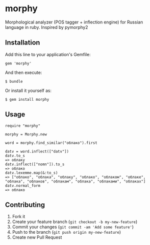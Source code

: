 # morphy
Morphological analyzer (POS tagger + inflection engine) for Russian language in ruby. Inspired by pymorphy2

## Installation

Add this line to your application's Gemfile:

    gem 'morphy'

And then execute:

    $ bundle

Or install it yourself as:

    $ gem install morphy

## Usage    
    require "morphy"

    morphy = Morphy.new

    word = morphy.find_similar("облако").first

    datv = word.inflect(["datv"])
    datv.to_s
    => облаку
    datv.inflect(["nomn"]).to_s
    => облако
    datv.lexemme.map(&:to_s)
    => ["облако", "облака", "облаку", "облако", "облаком", "облаке", "облака", "облаков", "облакам", "облака", "облаками", "облаках"]
    datv.normal_form
    => облако



## Contributing

1. Fork it
2. Create your feature branch (`git checkout -b my-new-feature`)
3. Commit your changes (`git commit -am 'Add some feature'`)
4. Push to the branch (`git push origin my-new-feature`)
5. Create new Pull Request
